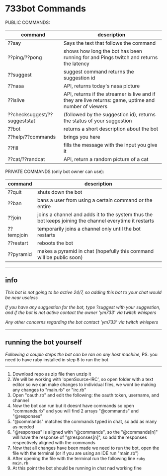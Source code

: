 # 733bot Commands

PUBLIC COMMANDS: 

|command|description|
|-------|-----------|
|??say | Says the text that follows the command |
|??ping/??pong | shows how long the bot has been running for and Pings twitch and returns the latency |
|??suggest | suggest command returns the suggestion id |
|??nasa | API, returns today's nasa picture |
|??islive | API, returns if the streamer is live and if they are live returns: game, uptime and number of viewers |
|??checksuggest/??suggeststat | (followed by the suggestion id), returns the status of your suggestion |
|??bot | returns a short description about the bot |
|??help/??commands | brings you here |
|??fill | fills the message with the input you give it |
|??cat/??randcat | API, return a random picture of a cat |

PRIVATE COMMANDS (only bot owner can use):

|command|description|
|-------|-----------|
|??quit | shuts down the bot |
|??ban | bans a user from using a certain command or the entire |
|??join | joins a channel and adds it to the system thus the bot keeps joining the channel everytime it restarts |
|??tempjoin | temporarily joins a channel only until the bot restarts |
|??restart | reboots the bot |
|??pyramid | makes a pyramid in chat (hopefully this command will be public soon) | 

***
## info

*This bot is not going to be active 24/7, so adding this bot to your chat would be near useless*

*If you have any suggestion for the bot, type ?suggest with your suggestion, and if the bot is not active contact the owner 'ym733' via twitch whispers*

*Any other concerns regarding the bot contact 'ym733' via twitch whispers*

*** 
## running the bot yourself

*Following a couple steps the bot can be ran on any host machine,* PS. you need to have ruby installed in step 8 to run the bot

***
1. Download repo as zip file then unzip it
2. We will be working with 'openSource-IRC', so open folder with a text editor so we can make changes to individual files, we wont be making any changes to "main.rb" or "irc.rb"
3. Open "oauth.rb" and edit the following: the oauth token, username, and channel
4. Now the bot can run but it doesnt have commands so open "commands.rb" and you will find 2 arrays "@commands" and "@responses" 
5. "@commands" matches the commands typed in chat, so add as many as needed
6. "@responses" is aligned with "@commands", so the "@commands[n]" will have the response of "@responses[n]", so add the responses respectively aligned with the commands
7. Now that all changes have been made we need to run the bot, open the file with the terminal (or if you are using an IDE run "main.rb")
8. After opening the file with the terminal run the following line `ruby main.rb`
9. At this point the bot should be running in chat nad working fine
